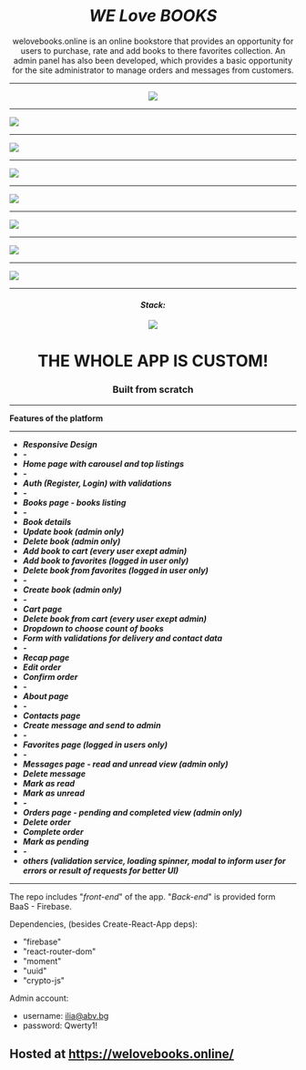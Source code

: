 <h1 align="center"><i>WE Love BOOKS</i></h1>

<p align="center"> welovebooks.online is an online bookstore that provides an opportunity for users to purchase, rate and add books to there favorites collection. An admin panel has also been developed, which provides a basic opportunity for the site administrator to manage orders and messages from customers.

</p>

<hr/>

<p align="center">
      <a href="https://welovebooks.online/">
    <img src="./images/home.jpg"/>
    <hr/>
    <img src="./images/Books.jpg"/>
    <hr/>
    <img src="./images/Details.jpg"/>
    <hr/>
    <img src="./images/About.jpg"/>
    <hr/>
    <img src="./images/Contacts.jpg"/>
    <hr/>
    <img src="./images/Cart.jpg"/>
    <hr/>
    <img src="./images/Orders.jpg"/>
    <hr/>
    <img src="./images/Messages.jpg"/>
    <hr/>
    </a>
<p>

<h4 align="center"><i>Stack: </i></h3>

<div align="center" >
<img src="./images/stack.png"/>
</div>

<h1 align="center">THE WHOLE APP IS CUSTOM!</h1>
<h3 align="center">Built from scratch</h3>

<hr/>

**Features of the platform**

<hr/>

- <i><b>Responsive Design</b></i>
- <i><b>-</b></i>
- <i><b>Home page with carousel and top listings</b></i>
- <i><b>-</b></i>
- <i><b>Auth (Register, Login) with validations</b></i>
- <i><b>-</b></i>
- <i><b>Books page - books listing</b></i>
- <i><b>-</b></i>
- <i><b>Book details</b></i>
- <i><b>Update book (admin only)</b></i>
- <i><b>Delete book (admin only)</b></i>
- <i><b>Add book to cart (every user exept admin)</b></i>
- <i><b>Add book to favorites (logged in user only)</b></i>
- <i><b>Delete book from favorites (logged in user only)</b></i>
- <i><b>-</b></i>
- <i><b>Create book (admin only)</b></i>
- <i><b>-</b></i>
- <i><b>Cart page</b></i>
- <i><b>Delete book from cart (every user exept admin)</b></i>
- <i><b>Dropdown to choose count of books</b></i>
- <i><b>Form with validations for delivery and contact data</b></i>
- <i><b>-</b></i>
- <i><b>Recap page</b></i>
- <i><b>Edit order</b></i>
- <i><b>Confirm order</b></i>
- <i><b>-</b></i>
- <i><b>About page</b></i>
- <i><b>-</b></i>
- <i><b>Contacts page</b></i>
- <i><b>Create message and send to admin</b></i>
- <i><b>-</b></i>
- <i><b>Favorites page (logged in users only)</b></i>
- <i><b>-</b></i>
- <i><b>Messages page - read and unread view (admin only)</b></i>
- <i><b>Delete message</b></i>
- <i><b>Mark as read</b></i>
- <i><b>Mark as unread</b></i>
- <i><b>-</b></i>
- <i><b>Orders page - pending and completed view (admin only)</b></i>
- <i><b>Delete order</b></i>
- <i><b>Complete order</b></i>
- <i><b>Mark as pending</b></i>
- <i><b>-</b></i>
- <i><b>others (validation service, loading spinner, modal to inform user for errors or result of requests for better UI)</b></i>

<hr/>

The repo includes "<i>front-end</i>" of the app. "<i>Back-end</i>" is provided form BaaS - Firebase.

Dependencies, (besides Create-React-App deps):

- "firebase"
- "react-router-dom"
- "moment"
- "uuid"
- "crypto-js"

Admin account:

- username: ilia@abv.bg
- password: Qwerty1!

<h2>Hosted at <a href="https://welovebooks.online/"/>https://welovebooks.online/</h2>
